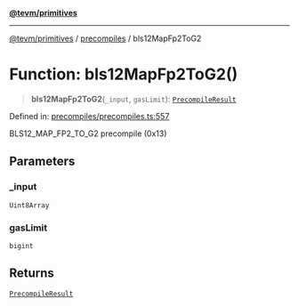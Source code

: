 [**@tevm/primitives**](../../../../README.md)

***

[@tevm/primitives](../../../../globals.md) / [precompiles](../README.md) / bls12MapFp2ToG2

# Function: bls12MapFp2ToG2()

> **bls12MapFp2ToG2**(`_input`, `gasLimit`): [`PrecompileResult`](../interfaces/PrecompileResult.md)

Defined in: [precompiles/precompiles.ts:557](https://github.com/evmts/primitives/blob/main/src/precompiles/precompiles.ts#L557)

BLS12_MAP_FP2_TO_G2 precompile (0x13)

## Parameters

### \_input

`Uint8Array`

### gasLimit

`bigint`

## Returns

[`PrecompileResult`](../interfaces/PrecompileResult.md)
